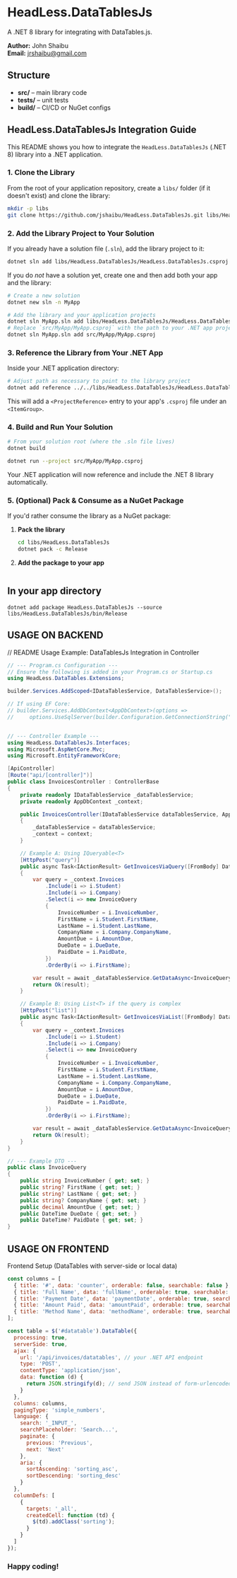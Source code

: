 # HeadLess.DataTablesJs

A .NET 8 library for integrating with DataTables.js.

**Author:** John Shaibu  
**Email:** jrshaibu@gmail.com

## Structure

- **src/** – main library code  
- **tests/** – unit tests  
- **build/** – CI/CD or NuGet configs  

## HeadLess.DataTablesJs Integration Guide

This README shows you how to integrate the `HeadLess.DataTablesJs` (.NET 8) library into a .NET application.

### 1. Clone the Library

From the root of your application repository, create a `libs/` folder (if it doesn't exist) and clone the library:

```bash
mkdir -p libs
git clone https://github.com/jshaibu/HeadLess.DataTablesJs.git libs/HeadLess.DataTablesJs
```

### 2. Add the Library Project to Your Solution

If you already have a solution file (`.sln`), add the library project to it:

```bash
dotnet sln add libs/HeadLess.DataTablesJs/HeadLess.DataTablesJs.csproj
```

If you do *not* have a solution yet, create one and then add both your app and the library:

```bash
# Create a new solution
dotnet new sln -n MyApp

# Add the library and your application projects
dotnet sln MyApp.sln add libs/HeadLess.DataTablesJs/HeadLess.DataTablesJs.csproj
# Replace `src/MyApp/MyApp.csproj` with the path to your .NET app project
dotnet sln MyApp.sln add src/MyApp/MyApp.csproj
```

### 3. Reference the Library from Your .NET App

Inside your .NET application directory:

```bash
# Adjust path as necessary to point to the library project
dotnet add reference ../../libs/HeadLess.DataTablesJs/HeadLess.DataTablesJs.csproj
```

This will add a `<ProjectReference>` entry to your app's `.csproj` file under an `<ItemGroup>`.

### 4. Build and Run Your Solution

```bash
# From your solution root (where the .sln file lives)
dotnet build

dotnet run --project src/MyApp/MyApp.csproj
```

Your .NET application will now reference and include the .NET 8 library automatically.

### 5. (Optional) Pack & Consume as a NuGet Package

If you'd rather consume the library as a NuGet package:

1. **Pack the library**
   ```bash
   cd libs/HeadLess.DataTablesJs
   dotnet pack -c Release
   ```
2. **Add the package to your app**
   ```bash
   
## In your app directory

```
dotnet add package HeadLess.DataTablesJs --source libs/HeadLess.DataTablesJs/bin/Release
```


## USAGE ON BACKEND 


// README Usage Example: DataTablesJs Integration in Controller

```C#
// --- Program.cs Configuration ---
// Ensure the following is added in your Program.cs or Startup.cs
using HeadLess.DataTables.Extensions;

builder.Services.AddScoped<IDataTablesService, DataTablesService>();

// If using EF Core:
// builder.Services.AddDbContext<AppDbContext>(options =>
//     options.UseSqlServer(builder.Configuration.GetConnectionString("DefaultConnection")));


// --- Controller Example ---
using HeadLess.DataTablesJs.Interfaces;
using Microsoft.AspNetCore.Mvc;
using Microsoft.EntityFrameworkCore;

[ApiController]
[Route("api/[controller]")]
public class InvoicesController : ControllerBase
{
    private readonly IDataTablesService _dataTablesService;
    private readonly AppDbContext _context;

    public InvoicesController(IDataTablesService dataTablesService, AppDbContext context)
    {
        _dataTablesService = dataTablesService;
        _context = context;
    }

    // Example A: Using IQueryable<T>
    [HttpPost("query")]
    public async Task<IActionResult> GetInvoicesViaQuery([FromBody] DataTablesRequest request)
    {
        var query = _context.Invoices
            .Include(i => i.Student)
            .Include(i => i.Company)
            .Select(i => new InvoiceQuery
            {
                InvoiceNumber = i.InvoiceNumber,
                FirstName = i.Student.FirstName,
                LastName = i.Student.LastName,
                CompanyName = i.Company.CompanyName,
                AmountDue = i.AmountDue,
                DueDate = i.DueDate,
                PaidDate = i.PaidDate,
            })
            .OrderBy(i => i.FirstName);

        var result = await _dataTablesService.GetDataAsync<InvoiceQuery>(request, query);
        return Ok(result);
    }

    // Example B: Using List<T> if the query is complex
    [HttpPost("list")]
    public async Task<IActionResult> GetInvoicesViaList([FromBody] DataTablesRequest request)
    {
        var query = _context.Invoices
            .Include(i => i.Student)
            .Include(i => i.Company)
            .Select(i => new InvoiceQuery
            {
                InvoiceNumber = i.InvoiceNumber,
                FirstName = i.Student.FirstName,
                LastName = i.Student.LastName,
                CompanyName = i.Company.CompanyName,
                AmountDue = i.AmountDue,
                DueDate = i.DueDate,
                PaidDate = i.PaidDate,
            })
            .OrderBy(i => i.FirstName);

        var result = await _dataTablesService.GetDataAsync<InvoiceQuery>(request, await query.ToListAsync());
        return Ok(result);
    }
}

// --- Example DTO ---
public class InvoiceQuery
{
    public string InvoiceNumber { get; set; }
    public string? FirstName { get; set; }
    public string? LastName { get; set; }
    public string? CompanyName { get; set; }
    public decimal AmountDue { get; set; }
    public DateTime DueDate { get; set; }
    public DateTime? PaidDate { get; set; }
}
```

## USAGE ON FRONTEND

Frontend Setup (DataTables with server-side or local data)

```javascript
const columns = [
  { title: '#', data: 'counter', orderable: false, searchable: false },
  { title: 'Full Name', data: 'fullName', orderable: true, searchable: true },
  { title: 'Payment Date', data: 'paymentDate', orderable: true, searchable: true },
  { title: 'Amount Paid', data: 'amountPaid', orderable: true, searchable: true },
  { title: 'Method Name', data: 'methodName', orderable: true, searchable: true }
];

const table = $('#datatable').DataTable({
  processing: true,
  serverSide: true,
  ajax: {
    url: '/api/invoices/datatables', // your .NET API endpoint
    type: 'POST',
    contentType: 'application/json',
    data: function (d) {
      return JSON.stringify(d); // send JSON instead of form-urlencoded
    }
  },
  columns: columns,
  pagingType: 'simple_numbers',
  language: {
    search: '_INPUT_',
    searchPlaceholder: 'Search...',
    paginate: {
      previous: 'Previous',
      next: 'Next'
    },
    aria: {
      sortAscending: 'sorting_asc',
      sortDescending: 'sorting_desc'
    }
  },
  columnDefs: [
    {
      targets: '_all',
      createdCell: function (td) {
        $(td).addClass('sorting');
      }
    }
  ]
});

```

### Happy coding!